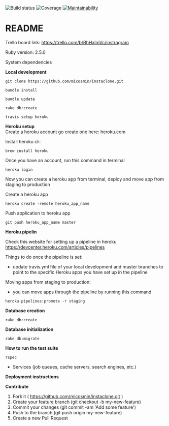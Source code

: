 ![Build status](https://travis-ci.org/micosmin/instaclone.svg?branch=master)
![Coverage](/instagram/badge.svg)
[![Maintainability](https://api.codeclimate.com/v1/badges/33b079577460f3ad758b/maintainability)](https://codeclimate.com/github/micosmin/instaclone/maintainability)

# README

Trello board link: https://trello.com/b/BhHxImVc/instragram

Ruby version: 2.5.0

System dependencies

**Local development**

```
git clone https://github.com/micosmin/instaclone.git

bundle install

bundle update

rake db:create

travis setup heroku
```

**Heroku setup**  
Create a heroku account go create one here: heroku.com

Install heroku cli:

`brew install heroku`

Once you have an account, run this command in terminal

`heroku login`

Now you can create a heroku app from terminal, deploy and move app from staging to production

Create a heroku app

`heroku create -remote heroku_app_name`

Push application to heroku app

`git push heroku_app_name master`

**Heroku pipelin**

Check this website for setting up a pipeline in heroku
https://devcenter.heroku.com/articles/pipelines

Things to do once the pipeline is set:

- update travis.yml file of your local development and master branches to point to the specific Heroku apps you have set up in the pipeline

Moving apps from staging to production:

- you can move apps through the pipeline by running this command

`heroku pipelines:promote -r staging`

**Database creation**

`rake db:create`

**Database initialization**

`rake db:migrate`

**How to run the test suite**

`rspec`

- Services (job queues, cache servers, search engines, etc.)

**Deployment instructions**

**Contribute**

1. Fork it ( https://github.com/micosmin/instaclone.git )
2. Create your feature branch (git checkout -b my-new-feature)
3. Commit your changes (git commit -am 'Add some feature')
4. Push to the branch (git push origin my-new-feature)
5. Create a new Pull Request
